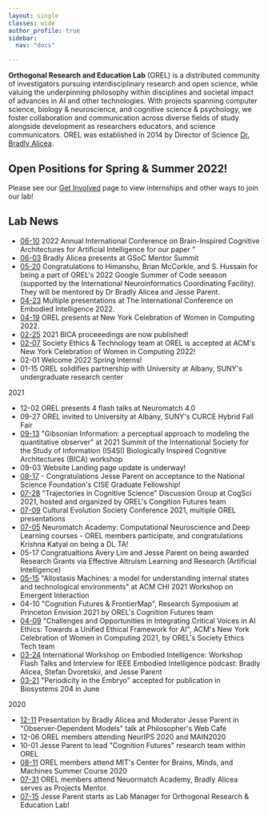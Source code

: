 ```yaml
---
layout: single
classes: wide
author_profile: true
sidebar:
  nav: "docs"

---  
```


**Orthogonal Research and Education Lab** (OREL) is a distributed community of investigators pursuing interdisciplinary research and open science, while valuing the underpinning philosophy within disciplines and societal impact of advances in AI and other technologies. With projects spanning computer science, biology & neuroscience, and cognitive science & psychology, we foster collaboration and communication across diverse fields of study alongside development as researchers educators, and science communicators. OREL was established in 2014 by Director of Science [Dr. Bradly Alicea](http://bradly-alicea.weebly.com/). 

## Open Positions for Spring & Summer 2022!
Please see our [Get Involved](https://orel-group.github.io/join/) page to view internships and other ways to join our lab! 
 

## Lab News 
- [06-10]() 2022 Annual International Conference on Brain-Inspired Cognitive Architectures for Artificial Intelligence for our paper "
- [06-03]() Bradly Alicea presents at GSoC Mentor Summit
- [05-20]() Congratulations to Himanshu, Brian McCorkle, and S. Hussain for being a part of OREL's 2022 Google Summer of Code seeason (supported by the International Neuroinformatics Coordinating Facility). They will be mentored by Dr Bradly Alicea and Jesse Parent. 
- [04-23]() Multiple presentations at The International Conference on Embodied Intelligence 2022.
- [04-19](https://nycwic.org/) OREL presents at New York Celebration of Women in Computing 2022. 
- [02-25]() 2021 BICA proceeedings are now published!
- [02-07](https://nycwic.org/) Society Ethics & Technology team at OREL is accepted at ACM's New York Celebration of Women in Computing 2022!
- 02-01 Welcome 2022 Spring Interns!
- 01-15 OREL solidifies partnership with University at Albany, SUNY's undergraduate research center

2021
- 12-02 OREL presents 4 flash talks at Neuromatch 4.0
- 09-27 OREL invited to University at Albany, SUNY's CURCE Hybrid Fall Fair
- [09-13](https://summit-2021.is4si.org/schedule/apc-schedule) "Gibsonian Information: a perceptual approach to modeling the quantitative observer" at 2021 Summit of the International Society for the Study of Information (IS4SI) Biologically Inspired Cognitive Architectures (BICA) workshop
- 09-03 Website Landing page update is underway!
- [08-17](https://jesparent.github.io/nsf) - Congratulations Jesse Parent on acceptance to the National Science Foundation's CISE Graduate Fellowship!
- [07-28](https://cognitivesciencesociety.org/cogsci-affinity-discussion-groups/) "Trajectories in Cognitive Science" Discussion Group at CogSci 2021, hosted and organized by OREL's Congition Futures team
- [07-09](https://culturalevolutionsociety.org/) Cultural Evolution Society Conference 2021, multiple OREL presentations
- [07-05](https://academy.neuromatch.io/) Neuromatch Academy: Computational Neuroscience and Deep Learning courses - OREL members participate, and congratulations Krishna Katyal on being a DL TA!
 - 05-17 Congratualtions Avery Lim and Jesse Parent on being awarded Research Grants via Effective Altruism Learning and Research (Artificial Intelligence)
- [05-15](https://emergentinteraction.github.io/) "Allostasis Machines: a model for understanding internal states and technological environments" at ACM CHI 2021 Workshop on Emergent Interaction
- 04-10 "Cognition Futures & FrontierMap", Research Symposium at Princeton Envision 2021 by OREL's Cognition Futures team
- [04-09](https://twitter.com/JesParent/status/1379489919228379136) "Challenges and Opportunities in Integrating Critical Voices in AI Ethics: Towards a Unified Ethical Framework for AI", ACM's New York Celebration of Women in Computing 2021, by OREL's Society Ethics Tech team
- [03-24](https://www.researchgate.net/publication/350357270_Frontier_Map_and_Cognition_Futures_Embodied_Intelligence_A_Survey_of_Computational_Models_of_Cognition) International Workshop on Embodied Intelligence: Workshop Flash Talks and Interview for IEEE Embodied Intelligence podcast: Bradly Alicea, Stefan Dvoretskii, and Jesse Parent
- [03-21](https://www.sciencedirect.com/science/article/abs/pii/S0303264721000629) "Periodicity in the Embryo" accepted for publication in Biosystems 204 in June

2020
- [12-11](https://medium.com/orel-group/observer-dependent-models-a-talk-at-the-philosophers-web-cafe-4c503cd47778) Presentation by Bradly Alicea and Moderator Jesse Parent in "Observer-Dependent Models" talk at Philosopher's Web Café
- 12-06 OREL members attending NeurIPS 2020 and MAIN2020
- 10-01 Jesse Parent to lead "Cognition Futures" research team within OREL
- [08-11](https://cbmm.mit.edu/summer-school/2020/attendees) OREL members attend MIT's Center for Brains, Minds, and Machines Summer Course 2020
- [07-31](https://github.com/jesparent/Proposal-Materials/tree/master/Neuromatch) OREL members attend Neuormatch Academy, Bradly Alicea serves as Projects Mentor.
- [07-15](https://orthogonal-research.weebly.com/) Jesse Parent starts as Lab Manager for Orthogonal Research & Education Lab!

